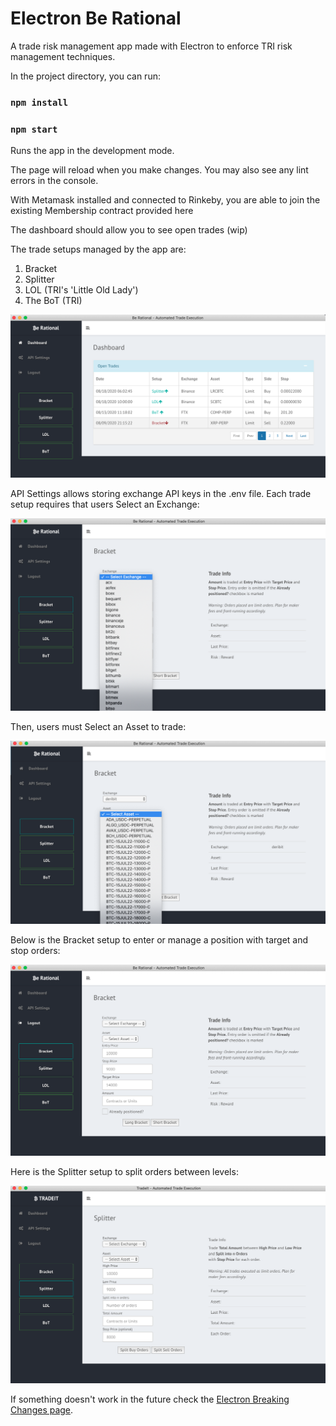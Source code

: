 
# Electron Be Rational

A trade risk management app made with Electron to enforce TRI risk management techniques.

In the project directory, you can run:

### `npm install`
### `npm start`

Runs the app in the development mode.

The page will reload when you make changes.
You may also see any lint errors in the console.

With Metamask installed and connected to Rinkeby, you are able to join the existing Membership contract provided here

The dashboard should allow you to see open trades (wip)

The trade setups managed by the app are:

1. Bracket
2. Splitter
3. LOL (TRI's 'Little Old Lady')
4. The BoT (TRI) 


![Dashboard](/renderer/images/berational.png "Dashboard")

API Settings allows storing exchange API keys in the .env file. Each trade setup requires that users Select an Exchange:

![Select Exchange](/renderer/images/berational-exch.png "Select Exchange")

Then, users must Select an Asset to trade:

![Select Asset](/renderer/images/berational-asset.png "Select Asset")

Below is the Bracket setup to enter or manage a position with target and stop orders:

![Bracket Parameters](/renderer/images/berational-bracket.png "Bracket Parameters")

Here is the Splitter setup to split orders between levels:

![Splitter Parameters](/renderer/images/berational-splitter.png "Splitter Parameters")


If something doesn't work in the future check the [Electron Breaking Changes page](https://github.com/electron/electron/blob/master/docs/api/breaking-changes.md).
